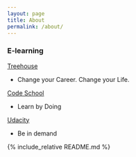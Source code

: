 ```yaml
---
layout: page
title: About
permalink: /about/
---
```


### E-learning

[Treehouse](https://teamtreehouse.com/tlkuo)
  - Change your Career. Change your Life.

[Code School](https://www.codeschool.com/users/1969044)
  - Learn by Doing

[Udacity](https://www.udacity.com/)
  - Be in demand


{% include_relative README.md %}